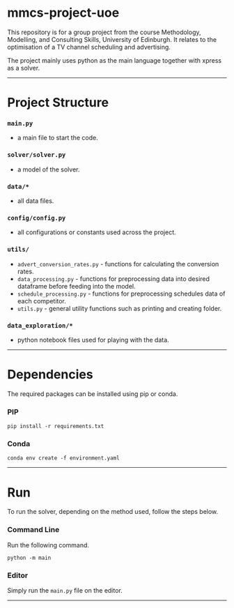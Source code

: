 # mmcs-project-uoe
This repository is for a group project from the course Methodology, Modelling, and Consulting Skills, University of Edinburgh.
It relates to the optimisation of a TV channel scheduling and advertising.

The project mainly uses python as the main language together with xpress as a solver.

-----

# Project Structure
### `main.py`
- a main file to start the code.
### `solver/solver.py` 
- a model of the solver.
### `data/*` 
- all data files.
### `config/config.py` 
- all configurations or constants used across the project.
### `utils/`
- `advert_conversion_rates.py` - functions for calculating the conversion rates.
- `data_processing.py` - functions for preprocessing data into desired dataframe before feeding into the model.
- `schedule_processing.py` - functions for preprocessing schedules data of each competitor.
- `utils.py` - general utility functions such as printing and creating folder.
### `data_exploration/*` 
- python notebook files used for playing with the data.

-----
# Dependencies
The required packages can be installed using pip or conda.
### PIP
```commandline
pip install -r requirements.txt
```
### Conda
```commandline
conda env create -f environment.yaml
```

-----
# Run
To run the solver, depending on the method used, follow the steps below.
### Command Line
Run the following command.
```
python -m main
```
### Editor
Simply run the `main.py` file on the editor.

-----
